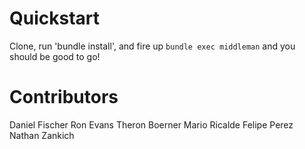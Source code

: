 # Quickstart

Clone, run 'bundle install', and fire up `bundle exec middleman` and you should be good to go!

# Contributors
Daniel Fischer
Ron Evans
Theron Boerner
Mario Ricalde
Felipe Perez
Nathan Zankich

